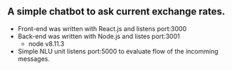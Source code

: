 ## A simple chatbot to ask current exchange rates.
* Front-end was written with React.js and listens port:3000
* Back-end was written with Node.js and listes port:3001
    - node v8.11.3
* Simple NLU unit listens port:5000 to evaluate flow of the incomming messages. 